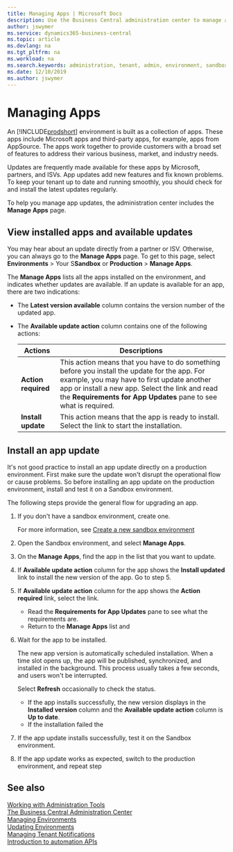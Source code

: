 ```yaml
---
title: Managing Apps | Microsoft Docs
description: Use the Business Central administration center to manage apps used by your tenant environments. 
author: jswymer
ms.service: dynamics365-business-central
ms.topic: article
ms.devlang: na
ms.tgt_pltfrm: na
ms.workload: na
ms.search.keywords: administration, tenant, admin, environment, sandbox
ms.date: 12/10/2019
ms.author: jswymer
---
```


# Managing Apps

An [!INCLUDE[prodshort](../developer/includes/prodshort.md)] environment is built as a collection of apps. These apps include Microsoft apps and third-party apps, for example, apps from AppSource. The apps work together to provide customers with a broad set of features to address their various business, market, and industry needs.

Updates are frequently made available for these apps by Microsoft, partners, and ISVs. App updates add new features and fix known problems. To keep your tenant up to date and running smoothly, you should check for and install the latest updates regularly.

To help you manage app updates, the administration center includes the **Manage Apps** page.

## View installed apps and available updates

You may hear about an update directly from a partner or ISV. Otherwise, you can always go to the **Manage Apps** page. To get to this page, select **Environments** > Your S**Sandbox** or **Production** > **Manage Apps**.

The **Manage Apps** lists all the apps installed on the environment, and indicates whether updates are available. If an update is available for an app, there are two indications:

- The **Latest version available** column contains the version number of the updated app.
- The **Available update action** column contains one of the following actions:

    |Actions|Descriptions|
    |-------|------------|
    |**Action required**|This action means that you have to do something before you install the update for the app. For example, you may have to first update another app or install a new app. Select the link and read the **Requirements for App Updates** pane to see what is required.|
    |**Install update**|This action means that the app is ready to install. Select the link to start the installation.|

## Install an app update

It's not good practice to install an app update directly on a production environment. First make sure the update won't disrupt the operational flow or cause problems. So before installing an app update on the production environment, install and test it on a Sandbox environment.

The following steps provide the general flow for upgrading an app.

1. If you don't have a sandbox environment, create one.

    For more information, see [Create a new sandbox environment](tenant-admin-center-environments.md#create-a-sandbox-environment)
2. Open the Sandbox environment, and select **Manage Apps**.
3. On the **Manage Apps**, find the app in the list that you want to update.
4. If **Available update action** column for the app shows the **Install updated** link to install the new version of the app. Go to step 5.
5. If **Available update action** column for the app shows the **Action required** link, select the link.

    - Read the **Requirements for App Updates** pane to see what the requirements are.
    - Return to the **Manage Apps** list and

5. Wait for the app to be installed.

    The new app version is automatically scheduled installation. When a time slot opens up, the app will be published, synchronized, and installed in the background. This process usually takes a few seconds, and users won't be interrupted.

    Select **Refresh** occasionally to check the status.
    - If the app installs successfully, the new version displays in the **Installed version** column and the **Available update action** column is **Up to date**.
    - If the installation failed the 

4. If the app update installs successfully, test it on the Sandbox environment.
5. If the app update works as expected, switch to the production environment, and repeat step 

## See also

[Working with Administration Tools](administration.md)  
[The Business Central Administration Center](tenant-admin-center.md)  
[Managing Environments](tenant-admin-center-environments.md)  
[Updating Environments](tenant-admin-center-update-management.md)  
[Managing Tenant Notifications](tenant-admin-center-notifications.md)  
[Introduction to automation APIs](itpro-introduction-to-automation-apis.md)  
